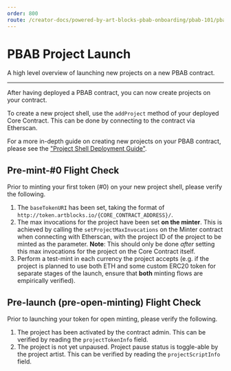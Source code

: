 ```yaml
---
order: 800
route: /creator-docs/powered-by-art-blocks-pbab-onboarding/pbab-101/pbab-project-launch/
---
```

# PBAB Project Launch

A high level overview of launching new projects on a new PBAB contract.

---

After having deployed a PBAB contract, you can now create projects on your contract.

To create a new project shell, use the `addProject` method of your deployed Core Contract. This can be done by connecting to the contract via Etherscan.

For a more in-depth guide on creating new projects on your PBAB contract, please see the ["Project Shell Deployment Guide"](adding-new-project-shells.md).

## Pre-mint-#0 Flight Check

Prior to minting your first token (#0) on your new project shell, please verify the following.

1. The `baseTokenURI` has been set, taking the format of `http://token.artblocks.io/{CORE_CONTRACT_ADDRESS}/`.
2. The max invocations for the project have been set **on the minter**. This is achieved by calling the `setProjectMaxInvocations` on the Minter contract when connecting with Etherscan, with the project ID of the project to be minted as the parameter. **Note**: This should only be done _after_ setting this max invocations for the project on the Core Contract itself.
3. Perform a test-mint in each currency the project accepts (e.g. if the project is planned to use both ETH and some custom ERC20 token for separate stages of the launch, ensure that **both** minting flows are empirically verified).

## Pre-launch (pre-open-minting) Flight Check

Prior to launching your token for open minting, please verify the following.

1. The project has been activated by the contract admin. This can be verified by reading the `projectTokenInfo` field.
2. The project is not yet unpaused. Project pause status is toggle-able by the project artist. This can be verified by reading the `projectScriptInfo` field.
